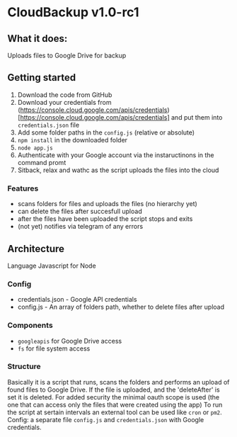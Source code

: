 # CloudBackup v1.0-rc1
## What it does:
Uploads files to Google Drive for backup

## Getting started
1. Download the code from GitHub
2. Download your credentials from (https://console.cloud.google.com/apis/credentials)[https://console.cloud.google.com/apis/credentials] and put them into `credentials.json` file
3. Add some folder paths in the `config.js` (relative or absolute)
4. `npm install` in the downloaded folder
5. `node app.js`
6. Authenticate with your Google account via the instaructinons in the command promt
7. Sitback, relax and wathc as the script uploads the files into the cloud

### Features
* scans folders for files and uploads the files (no hierarchy yet) 
* can delete the files after succesfull upload
* after the files have been uploaded the script stops and exits
* (not yet) notifies via telegram of any errors

## Architecture
Language Javascript for Node
### Config
* credentials.json - Google API credentials
* config.js - An array of folders path, whether to delete files after upload

### Components
* `googleapis` for Google Drive access
* `fs` for file system access 

### Structure
Basically it is a script that runs, scans the folders and performs an upload of found files to Google Drive.
If the file is uploaded, and the 'deleteAfter' is set it is deleted.
For added security the minimal oauth scope is used (the one that can access only the files that were created using the app)
To run the script at sertain intervals an external tool can be used like `cron` or  `pm2`.
Config: a separate file `config.js` and `credentials.json` with Google credentials.

